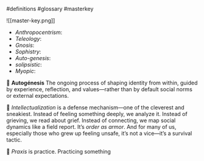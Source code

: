 #definitions #glossary #masterkey

![[master-key.png]]

- _Anthropocentrism_:
- _Teleology_:
- _Gnosis_:
- _Sophistry_:
- _Auto-genesis_:
- _solipsistic_:
- *Myopic*: 

📘 **Autogénesis** 
The ongoing process of shaping identity from within, guided by experience, reflection, and values—rather than by default social norms or external expectations.

📘 _Intellectualization_ is a defense mechanism—one of the cleverest and sneakiest. Instead of feeling something deeply, we analyze it. Instead of grieving, we read about grief. Instead of connecting, we map social dynamics like a field report. It’s _order as armor_. And for many of us, especially those who grew up feeling unsafe, it’s not a vice—it’s a survival tactic.

📘 _Praxis_ is practice. Practicing something
